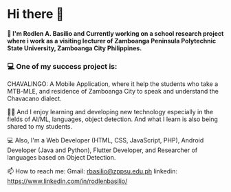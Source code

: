 # Hi there 👋

<!--
**rodlenbasilio/rodlenbasilio** is a ✨ _special_ ✨ repository because its `README.md` (this file) appears on your GitHub profile.

Here are some ideas to get you started:

- 🔭 I’m currently working on ...
- 🌱 I’m currently learning ...
- 👯 I’m looking to collaborate on ...
- 🤔 I’m looking for help with ...
- 💬 Ask me about ...
- 📫 How to reach me: ...
- 😄 Pronouns: ...
- ⚡ Fun fact: ...
-->

#### 🔭 I'm Rodlen A. Basilio and Currently working on a school research project where i work as a visiting lecturer of Zamboanga Peninsula Polytechnic State University, Zamboanga City Philippines.

### 💻 One of my success project is:
CHAVALINGO: A Mobile Application, where it help the students who take a MTB-MLE, and residence of Zamboanga City to speak and understand the Chavacano dialect.
    
👩‍💻 And I enjoy learning and developing new technology especially in the fields of AI/ML, languages, object detection. And what I learn is also being shared to my students.

💻 Also, I'm a Web Developer (HTML, CSS, JavaScript, PHP), Android Developer (Java and Python), Flutter Developer, and Researcher of languages based on Object Detection.

📫 How to reach me: 
    Gmail: rbasilio@zppsu.edu.ph
    linkedin: https://www.linkedin.com/in/rodlenbasilio/
    
